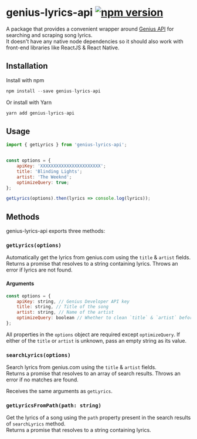 # genius-lyrics-api [![npm version](https://img.shields.io/npm/v/genius-lyrics-api.svg?style=flat)](https://www.npmjs.com/package/genius-lyrics-api)

A package that provides a convenient wrapper around [Genius API](https://genius.com/developers) for searching and scraping song lyrics.<br/>It doesn't have any native node dependencies so it should also work with front-end libraries like ReactJS & React Native.

## Installation

Install with npm

```js
npm install --save genius-lyrics-api
```

Or install with Yarn

```js
yarn add genius-lyrics-api
```

## Usage

```js
import { getLyrics } from 'genius-lyrics-api';
```

```js

const options = {
	apiKey: 'XXXXXXXXXXXXXXXXXXXXXXX';
	title: 'Blinding Lights';
	artist: 'The Weeknd';
	optimizeQuery: true;
};

getLyrics(options).then(lyrics => console.log(lyrics));
```

## Methods

genius-lyrics-api exports three methods:

### `getLyrics(options)`

Automatically get the lyrics from genius.com using the `title` & `artist` fields.<br/>
Returns a promise that resolves to a string containing lyrics. Throws an error if lyrics are not found.

#### Arguments

```js
const options = {
	apiKey: string, // Genius Developer API key
	title: string, // Title of the song
	artist: string, // Name of the artist
	optimizeQuery: boolean // Whether to clean `title` & `artist` before searching. `false` by default.
};
```

All properties in the `options` object are required except `optimizeQuery`. If either of the `title` or `artist` is unknown, pass an empty string as its value.

### `searchLyrics(options)`

Search lyrics from genius.com using the `title` & `artist` fields.<br/>
Returns a promise that resolves to an array of search results. Throws an error if no matches are found.

Receives the same arguments as `getLyrics`.

### `getLyricsFromPath(path: string)`

Get the lyrics of a song using the `path` property present in the search results of `searchLyrics` method.<br/>
Returns a promise that resolves to a string containing lyrics.

